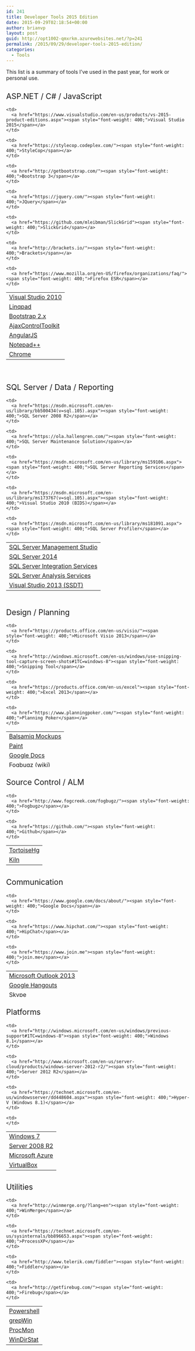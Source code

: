 ```yaml
---
id: 241
title: Developer Tools 2015 Edition
date: 2015-09-29T02:18:54+00:00
author: brianvp
layout: post
guid: http://opt1002-qmxrkm.azurewebsites.net/?p=241
permalink: /2015/09/29/developer-tools-2015-edition/
categories:
  - Tools
---
```

<span style="font-weight: 400;">This list is a summary of tools I’ve used in the past year, for work or personal use.  </span>

## <span style="font-weight: 400;">ASP.NET / C# / JavaScript</span>

<table style="height: 217px;" width="500">
  <tr>
    <td>
      <a href="https://msdn.microsoft.com/en-us/library/dd831853(v=vs.100).aspx"><span style="font-weight: 400;">Visual Studio 2010</span></a>
    </td>
    
    <td>
      <a href="https://www.visualstudio.com/en-us/products/vs-2015-product-editions.aspx"><span style="font-weight: 400;">Visual Studio 2015</span></a>
    </td>
  </tr>
  
  <tr>
    <td>
      <a href="https://www.linqpad.net/"><span style="font-weight: 400;">Linqpad</span></a>
    </td>
    
    <td>
      <a href="https://stylecop.codeplex.com/"><span style="font-weight: 400;">StyleCop</span></a>
    </td>
  </tr>
  
  <tr>
    <td>
      <a href="http://getbootstrap.com/2.3.2/"><span style="font-weight: 400;">Bootstrap 2.x</span></a>
    </td>
    
    <td>
      <a href="http://getbootstrap.com/"><span style="font-weight: 400;">Bootstrap 3</span></a>
    </td>
  </tr>
  
  <tr>
    <td>
      <a href="https://ajaxcontroltoolkit.codeplex.com/"><span style="font-weight: 400;">AjaxControlToolkit</span></a>
    </td>
    
    <td>
      <a href="https://jquery.com/"><span style="font-weight: 400;">JQuery</span></a>
    </td>
  </tr>
  
  <tr>
    <td>
      <a href="https://angularjs.org/"><span style="font-weight: 400;">AngularJS</span></a>
    </td>
    
    <td>
      <a href="https://github.com/mleibman/SlickGrid"><span style="font-weight: 400;">SlickGrid</span></a>
    </td>
  </tr>
  
  <tr>
    <td>
      <a href="https://notepad-plus-plus.org/"><span style="font-weight: 400;">Notepad++</span></a>
    </td>
    
    <td>
      <a href="http://brackets.io/"><span style="font-weight: 400;">Brackets</span></a>
    </td>
  </tr>
  
  <tr>
    <td>
      <a href="http://www.google.com/chrome/"><span style="font-weight: 400;">Chrome</span></a>
    </td>
    
    <td>
      <a href="https://www.mozilla.org/en-US/firefox/organizations/faq/"><span style="font-weight: 400;">Firefox ESR</span></a>
    </td>
  </tr>
</table>

## <span style="font-weight: 400;">SQL Server / Data / Reporting</span>

<table style="height: 149px;" width="500">
  <tr>
    <td>
      <a href="https://msdn.microsoft.com/en-us/library/ms174173(v=sql.120).aspx"><span style="font-weight: 400;">SQL Server Management Studio</span></a>
    </td>
    
    <td>
      <a href="https://msdn.microsoft.com/en-us/library/bb500434(v=sql.105).aspx"><span style="font-weight: 400;">SQL Server 2008 R2</span></a>
    </td>
  </tr>
  
  <tr>
    <td>
      <a href="http://www.microsoft.com/en-us/server-cloud/products/sql-server-editions/default.aspx"><span style="font-weight: 400;">SQL Server 2014</span></a>
    </td>
    
    <td>
      <a href="https://ola.hallengren.com/"><span style="font-weight: 400;">SQL Server Maintenance Solution</span></a>
    </td>
  </tr>
  
  <tr>
    <td>
      <a href="https://msdn.microsoft.com/en-us/library/ms141026.aspx"><span style="font-weight: 400;">SQL Server Integration Services</span></a>
    </td>
    
    <td>
      <a href="https://msdn.microsoft.com/en-us/library/ms159106.aspx"><span style="font-weight: 400;">SQL Server Reporting Services</span></a>
    </td>
  </tr>
  
  <tr>
    <td>
      <a href="https://msdn.microsoft.com/en-us/library/bb522607.aspx"><span style="font-weight: 400;">SQL Server Analysis Services</span></a>
    </td>
    
    <td>
      <a href="https://msdn.microsoft.com/en-us/library/ms173767(v=sql.105).aspx"><span style="font-weight: 400;">Visual Studio 2010 (BIDS)</span></a>
    </td>
  </tr>
  
  <tr>
    <td>
      <a href="http://www.microsoft.com/en-us/download/details.aspx?id=42313"><span style="font-weight: 400;">Visual Studio 2013 (SSDT)</span></a>
    </td>
    
    <td>
      <a href="https://msdn.microsoft.com/en-us/library/ms181091.aspx"><span style="font-weight: 400;">SQL Server Profiler</span></a>
    </td>
  </tr>
</table>

## <span style="font-weight: 400;">Design / Planning</span>

<table style="height: 97px;" width="500">
  <tr>
    <td>
      <a href="https://balsamiq.com/products/mockups/"><span style="font-weight: 400;">Balsamiq Mockups</span></a>
    </td>
    
    <td>
      <a href="https://products.office.com/en-us/visio/"><span style="font-weight: 400;">Microsoft Visio 2013</span></a>
    </td>
  </tr>
  
  <tr>
    <td>
      <a href="http://windows.microsoft.com/en-us/windows-vista/open-paint"><span style="font-weight: 400;">Paint</span></a>
    </td>
    
    <td>
      <a href="http://windows.microsoft.com/en-us/windows/use-snipping-tool-capture-screen-shots#1TC=windows-8"><span style="font-weight: 400;">Snipping Tool</span></a>
    </td>
  </tr>
  
  <tr>
    <td>
      <a href="https://www.google.com/docs/about/"><span style="font-weight: 400;">Google Docs</span></a>
    </td>
    
    <td>
      <a href="https://products.office.com/en-us/excel"><span style="font-weight: 400;">Excel 2013</span></a>
    </td>
  </tr>
  
  <tr>
    <td>
      <a href="http://www.fogcreek.com/fogbugz/"><span style="font-weight: 400;">Fogbugz (wiki)</span></a>
    </td>
    
    <td>
      <a href="https://www.planningpoker.com/"><span style="font-weight: 400;">Planning Poker</span></a>
    </td>
  </tr>
</table>

## <span style="font-weight: 400;">Source Control / ALM</span>

<table style="height: 59px;" width="500">
  <tr>
    <td>
      <a href="http://tortoisehg.bitbucket.org/"><span style="font-weight: 400;">TortoiseHg</span></a>
    </td>
    
    <td>
      <a href="http://www.fogcreek.com/fogbugz/"><span style="font-weight: 400;">Fogbugz</span></a>
    </td>
  </tr>
  
  <tr>
    <td>
      <a href="https://www.fogcreek.com/kiln/"><span style="font-weight: 400;">Kiln</span></a>
    </td>
    
    <td>
      <a href="https://github.com/"><span style="font-weight: 400;">Github</span></a>
    </td>
  </tr>
</table>

## <span style="font-weight: 400;">Communication</span>

<table style="height: 71px;" width="500">
  <tr>
    <td>
      <a href="https://products.office.com/en-us/outlook/email-and-calendar-software-microsoft-outlook"><span style="font-weight: 400;">Microsoft Outlook 2013</span></a>
    </td>
    
    <td>
      <a href="https://www.google.com/docs/about/"><span style="font-weight: 400;">Google Docs</span></a>
    </td>
  </tr>
  
  <tr>
    <td>
      <a href="https://hangouts.google.com/"><span style="font-weight: 400;">Google Hangouts</span></a>
    </td>
    
    <td>
      <a href="https://www.hipchat.com/"><span style="font-weight: 400;">HipChat</span></a>
    </td>
  </tr>
  
  <tr>
    <td>
      <a href="http://www.skype.com/en/"><span style="font-weight: 400;">Skype</span></a>
    </td>
    
    <td>
      <a href="https://www.join.me"><span style="font-weight: 400;">join.me</span></a>
    </td>
  </tr>
</table>

## <span style="font-weight: 400;">Platforms</span>

<table style="height: 110px;" width="500">
  <tr>
    <td>
      <a href="http://windows.microsoft.com/en-us/windows/previous-support#1TC=windows-7"><span style="font-weight: 400;">Windows 7</span></a>
    </td>
    
    <td>
      <a href="http://windows.microsoft.com/en-us/windows/previous-support#1TC=windows-8"><span style="font-weight: 400;">Windows 8.1</span></a>
    </td>
  </tr>
  
  <tr>
    <td>
      <a href="https://technet.microsoft.com/en-us/library/dd349801(v=ws.10).aspx"><span style="font-weight: 400;">Server 2008 R2</span></a>
    </td>
    
    <td>
      <a href="http://www.microsoft.com/en-us/server-cloud/products/windows-server-2012-r2/"><span style="font-weight: 400;">Server 2012 R2</span></a>
    </td>
  </tr>
  
  <tr>
    <td>
      <a href="https://azure.microsoft.com/en-us/"><span style="font-weight: 400;">Microsoft Azure</span></a>
    </td>
    
    <td>
      <a href="https://technet.microsoft.com/en-us/windowsserver/dd448604.aspx"><span style="font-weight: 400;">Hyper-V (Windows 8.1)</span></a>
    </td>
  </tr>
  
  <tr>
    <td>
      <a href="https://www.virtualbox.org/wiki/Downloads"><span style="font-weight: 400;">VirtualBox</span></a>
    </td>
    
    <td>
    </td>
  </tr>
</table>

## <span style="font-weight: 400;">Utilities</span>

<table style="height: 118px;" width="500">
  <tr>
    <td>
      <a href="https://technet.microsoft.com/en-us/scriptcenter/dd742419.aspx"><span style="font-weight: 400;">Powershell</span></a>
    </td>
    
    <td>
      <a href="http://winmerge.org/?lang=en"><span style="font-weight: 400;">WinMerge</span></a>
    </td>
  </tr>
  
  <tr>
    <td>
      <a href="http://stefanstools.sourceforge.net/grepWin.html"><span style="font-weight: 400;">grepWin</span></a>
    </td>
    
    <td>
      <a href="https://technet.microsoft.com/en-us/sysinternals/bb896653.aspx"><span style="font-weight: 400;">ProcessXP</span></a>
    </td>
  </tr>
  
  <tr>
    <td>
      <a href="https://technet.microsoft.com/en-us/library/bb896645.aspx"><span style="font-weight: 400;">ProcMon</span></a>
    </td>
    
    <td>
      <a href="http://www.telerik.com/fiddler"><span style="font-weight: 400;">Fiddler</span></a>
    </td>
  </tr>
  
  <tr>
    <td>
      <a href="https://windirstat.info/"><span style="font-weight: 400;">WinDirStat</span></a>
    </td>
    
    <td>
      <a href="http://getfirebug.com/"><span style="font-weight: 400;">Firebug</span></a>
    </td>
  </tr>
</table>

&nbsp;